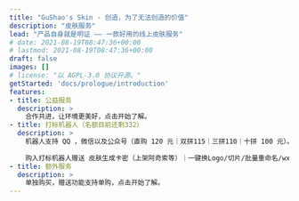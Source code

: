 ```yaml
---
title: "GuShao's Skin - 创造，为了无法创造的价值"
description: "皮肤服务"
lead: "产品自身就是明证 —— 一款好用的线上皮肤服务"
# date: 2021-08-19T08:47:36+00:00
# lastmod: 2021-08-19T08:47:36+00:00
draft: false
images: []
# license: "以 AGPL-3.0 协议开源。"
getStarted: 'docs/prologue/introduction'
features: 
- title: 公益服务
  description: >
    合作共进，让环境更美好，点击开始了解。
- title: 打标机器人（名额目前还剩332）
  description: >
    机器人支持 QQ ，微信以及公众号（直购 120 元｜双拼115｜三拼110｜十拼 100 元）。额外支持打标手机号版本（打标Pro版本）（直购 150 元，双拼145 三拼140，十拼 130 元）。支持混拼。
    
    购入打标机器人赠送 皮肤生成卡密（上架阿奇索等）｜一键换Logo/切片/批量重命名/wx批量换素材 ｜自动打前景Pro｜加密Pro｜转系统Pro｜图片水印Pro｜素材分割Pro | 图命灵变Pro | 一键改色。打标后文件自动加密（加密方案为加密Pro）。全网最强打标方案。[立即购买](mqqapi://card/show_pslcard?src_type=internal&version=1&uin=3567055800)
- title: 额外服务
  description: >
    单独购买，赠送功能支持单购，点击开始了解。
---
```

